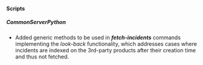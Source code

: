 
#### Scripts
##### CommonServerPython
- Added generic methods to be used in ***fetch-incidents*** commands implementing the *look-back* functionality, which addresses cases where incidents are indexed on the 3rd-party products after their creation time and thus not fetched.

